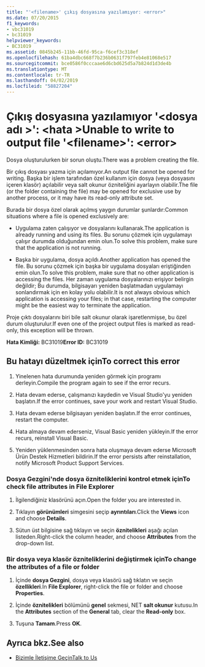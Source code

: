 ```yaml
---
title: "'<filename>' çıkış dosyasına yazılamıyor: <error>"
ms.date: 07/20/2015
f1_keywords:
- vbc31019
- bc31019
helpviewer_keywords:
- BC31019
ms.assetid: 0845b245-11bb-46fd-95ca-f6cef3c318ef
ms.openlocfilehash: 61ba4dbc668f7b236b0631f797feb4e81068e517
ms.sourcegitcommit: bce0586f0cccaae6d6cbd625d5a7b824d1d3de4b
ms.translationtype: MT
ms.contentlocale: tr-TR
ms.lasthandoff: 04/02/2019
ms.locfileid: "58827204"
---
```

# <a name="unable-to-write-to-output-file-filename-error"></a><span data-ttu-id="5b05e-102">Çıkış dosyasına yazılamıyor '\<dosya adı >': \<hata ></span><span class="sxs-lookup"><span data-stu-id="5b05e-102">Unable to write to output file '\<filename>': \<error></span></span>
<span data-ttu-id="5b05e-103">Dosya oluşturulurken bir sorun oluştu.</span><span class="sxs-lookup"><span data-stu-id="5b05e-103">There was a problem creating the file.</span></span>  
  
 <span data-ttu-id="5b05e-104">Bir çıkış dosyası yazma için açılamıyor.</span><span class="sxs-lookup"><span data-stu-id="5b05e-104">An output file cannot be opened for writing.</span></span> <span data-ttu-id="5b05e-105">Başka bir işlem tarafından özel kullanım için dosya (veya dosyasını içeren klasör) açılabilir veya salt okunur özniteliğini ayarlayın olabilir.</span><span class="sxs-lookup"><span data-stu-id="5b05e-105">The file (or the folder containing the file) may be opened for exclusive use by another process, or it may have its read-only attribute set.</span></span>  
  
 <span data-ttu-id="5b05e-106">Burada bir dosya özel olarak açılmış yaygın durumlar şunlardır:</span><span class="sxs-lookup"><span data-stu-id="5b05e-106">Common situations where a file is opened exclusively are:</span></span>  
  
-   <span data-ttu-id="5b05e-107">Uygulama zaten çalışıyor ve dosyalarını kullanarak.</span><span class="sxs-lookup"><span data-stu-id="5b05e-107">The application is already running and using its files.</span></span> <span data-ttu-id="5b05e-108">Bu sorunu çözmek için uygulamayı çalışır durumda olduğundan emin olun.</span><span class="sxs-lookup"><span data-stu-id="5b05e-108">To solve this problem, make sure that the application is not running.</span></span>  
  
-   <span data-ttu-id="5b05e-109">Başka bir uygulama, dosya açıldı.</span><span class="sxs-lookup"><span data-stu-id="5b05e-109">Another application has opened the file.</span></span> <span data-ttu-id="5b05e-110">Bu sorunu çözmek için başka bir uygulama dosyaları eriştiğinden emin olun.</span><span class="sxs-lookup"><span data-stu-id="5b05e-110">To solve this problem, make sure that no other application is accessing the files.</span></span> <span data-ttu-id="5b05e-111">Her zaman uygulama dosyalarınızı erişiyor belirgin değildir; Bu durumda, bilgisayarı yeniden başlatmadan uygulamayı sonlandırmak için en kolay yolu olabilir.</span><span class="sxs-lookup"><span data-stu-id="5b05e-111">It is not always obvious which application is accessing your files; in that case, restarting the computer might be the easiest way to terminate the application.</span></span>  
  
 <span data-ttu-id="5b05e-112">Proje çıktı dosyalarını biri bile salt okunur olarak işaretlenmişse, bu özel durum oluşturulur.</span><span class="sxs-lookup"><span data-stu-id="5b05e-112">If even one of the project output files is marked as read-only, this exception will be thrown.</span></span>  
  
 <span data-ttu-id="5b05e-113">**Hata Kimliği:** BC31019</span><span class="sxs-lookup"><span data-stu-id="5b05e-113">**Error ID:** BC31019</span></span>  
  
## <a name="to-correct-this-error"></a><span data-ttu-id="5b05e-114">Bu hatayı düzeltmek için</span><span class="sxs-lookup"><span data-stu-id="5b05e-114">To correct this error</span></span>  
  
1.  <span data-ttu-id="5b05e-115">Yinelenen hata durumunda yeniden görmek için programı derleyin.</span><span class="sxs-lookup"><span data-stu-id="5b05e-115">Compile the program again to see if the error recurs.</span></span>  
  
2.  <span data-ttu-id="5b05e-116">Hata devam ederse, çalışmanızı kaydedin ve Visual Studio'yu yeniden başlatın.</span><span class="sxs-lookup"><span data-stu-id="5b05e-116">If the error continues, save your work and restart Visual Studio.</span></span>  
  
3.  <span data-ttu-id="5b05e-117">Hata devam ederse bilgisayarı yeniden başlatın.</span><span class="sxs-lookup"><span data-stu-id="5b05e-117">If the error continues, restart the computer.</span></span>  
  
4.  <span data-ttu-id="5b05e-118">Hata almaya devam ederseniz, Visual Basic yeniden yükleyin.</span><span class="sxs-lookup"><span data-stu-id="5b05e-118">If the error recurs, reinstall Visual Basic.</span></span>  
  
5.  <span data-ttu-id="5b05e-119">Yeniden yüklenmesinden sonra hata oluşmaya devam ederse Microsoft Ürün Destek Hizmetleri bildirin.</span><span class="sxs-lookup"><span data-stu-id="5b05e-119">If the error persists after reinstallation, notify Microsoft Product Support Services.</span></span>  
  
### <a name="to-check-file-attributes-in-file-explorer"></a><span data-ttu-id="5b05e-120">Dosya Gezgini'nde dosya özniteliklerini kontrol etmek için</span><span class="sxs-lookup"><span data-stu-id="5b05e-120">To check file attributes in File Explorer</span></span>  
  
1.  <span data-ttu-id="5b05e-121">İlgilendiğiniz klasörünü açın.</span><span class="sxs-lookup"><span data-stu-id="5b05e-121">Open the folder you are interested in.</span></span>  
  
2.  <span data-ttu-id="5b05e-122">Tıklayın **görünümleri** simgesini seçip **ayrıntıları**.</span><span class="sxs-lookup"><span data-stu-id="5b05e-122">Click the **Views** icon and choose **Details**.</span></span>  
  
3.  <span data-ttu-id="5b05e-123">Sütun üst bilgisine sağ tıklayın ve seçin **öznitelikleri** aşağı açılan listeden.</span><span class="sxs-lookup"><span data-stu-id="5b05e-123">Right-click the column header, and choose **Attributes** from the drop-down list.</span></span>  
  
### <a name="to-change-the-attributes-of-a-file-or-folder"></a><span data-ttu-id="5b05e-124">Bir dosya veya klasör özniteliklerini değiştirmek için</span><span class="sxs-lookup"><span data-stu-id="5b05e-124">To change the attributes of a file or folder</span></span>  
  
1.  <span data-ttu-id="5b05e-125">İçinde **dosya Gezgini**, dosya veya klasörü sağ tıklatın ve seçin **özellikleri**.</span><span class="sxs-lookup"><span data-stu-id="5b05e-125">In **File Explorer**, right-click the file or folder and choose **Properties**.</span></span>  
  
2.  <span data-ttu-id="5b05e-126">İçinde **öznitelikleri** bölümünü **genel** sekmesi, NET **salt okunur** kutusu.</span><span class="sxs-lookup"><span data-stu-id="5b05e-126">In the **Attributes** section of the **General** tab, clear the **Read-only** box.</span></span>  
  
3.  <span data-ttu-id="5b05e-127">Tuşuna **Tamam**.</span><span class="sxs-lookup"><span data-stu-id="5b05e-127">Press **OK**.</span></span>  
  
## <a name="see-also"></a><span data-ttu-id="5b05e-128">Ayrıca bkz.</span><span class="sxs-lookup"><span data-stu-id="5b05e-128">See also</span></span>

- [<span data-ttu-id="5b05e-129">Bizimle İletişime Geçin</span><span class="sxs-lookup"><span data-stu-id="5b05e-129">Talk to Us</span></span>](/visualstudio/ide/talk-to-us)
